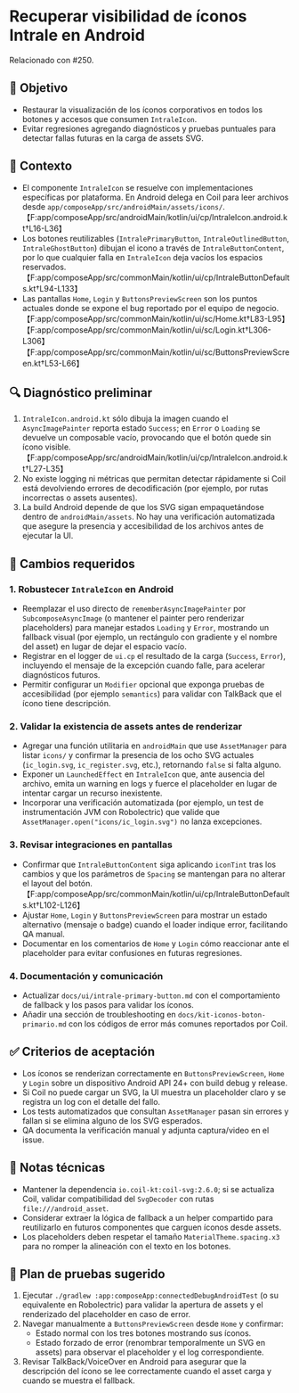 # Recuperar visibilidad de íconos Intrale en Android

Relacionado con #250.

## 🎯 Objetivo
- Restaurar la visualización de los íconos corporativos en todos los botones y accesos que consumen `IntraleIcon`.
- Evitar regresiones agregando diagnósticos y pruebas puntuales para detectar fallas futuras en la carga de assets SVG.

## 🧠 Contexto
- El componente `IntraleIcon` se resuelve con implementaciones específicas por plataforma. En Android delega en Coil para leer archivos desde `app/composeApp/src/androidMain/assets/icons/`.【F:app/composeApp/src/androidMain/kotlin/ui/cp/IntraleIcon.android.kt†L16-L36】
- Los botones reutilizables (`IntralePrimaryButton`, `IntraleOutlinedButton`, `IntraleGhostButton`) dibujan el icono a través de `IntraleButtonContent`, por lo que cualquier falla en `IntraleIcon` deja vacíos los espacios reservados.【F:app/composeApp/src/commonMain/kotlin/ui/cp/IntraleButtonDefaults.kt†L94-L133】
- Las pantallas `Home`, `Login` y `ButtonsPreviewScreen` son los puntos actuales donde se expone el bug reportado por el equipo de negocio.【F:app/composeApp/src/commonMain/kotlin/ui/sc/Home.kt†L83-L95】【F:app/composeApp/src/commonMain/kotlin/ui/sc/Login.kt†L306-L306】【F:app/composeApp/src/commonMain/kotlin/ui/sc/ButtonsPreviewScreen.kt†L53-L66】

## 🔍 Diagnóstico preliminar
1. `IntraleIcon.android.kt` sólo dibuja la imagen cuando el `AsyncImagePainter` reporta estado `Success`; en `Error` o `Loading` se devuelve un composable vacío, provocando que el botón quede sin ícono visible.【F:app/composeApp/src/androidMain/kotlin/ui/cp/IntraleIcon.android.kt†L27-L35】
2. No existe logging ni métricas que permitan detectar rápidamente si Coil está devolviendo errores de decodificación (por ejemplo, por rutas incorrectas o assets ausentes).
3. La build Android depende de que los SVG sigan empaquetándose dentro de `androidMain/assets`. No hay una verificación automatizada que asegure la presencia y accesibilidad de los archivos antes de ejecutar la UI.

## 🔧 Cambios requeridos
### 1. Robustecer `IntraleIcon` en Android
- Reemplazar el uso directo de `rememberAsyncImagePainter` por `SubcomposeAsyncImage` (o mantener el painter pero renderizar placeholders) para manejar estados `Loading` y `Error`, mostrando un fallback visual (por ejemplo, un rectángulo con gradiente y el nombre del asset) en lugar de dejar el espacio vacío.
- Registrar en el logger de `ui.cp` el resultado de la carga (`Success`, `Error`), incluyendo el mensaje de la excepción cuando falle, para acelerar diagnósticos futuros.
- Permitir configurar un `Modifier` opcional que exponga pruebas de accesibilidad (por ejemplo `semantics`) para validar con TalkBack que el ícono tiene descripción.

### 2. Validar la existencia de assets antes de renderizar
- Agregar una función utilitaria en `androidMain` que use `AssetManager` para listar `icons/` y confirmar la presencia de los ocho SVG actuales (`ic_login.svg`, `ic_register.svg`, etc.), retornando `false` si falta alguno.
- Exponer un `LaunchedEffect` en `IntraleIcon` que, ante ausencia del archivo, emita un warning en logs y fuerce el placeholder en lugar de intentar cargar un recurso inexistente.
- Incorporar una verificación automatizada (por ejemplo, un test de instrumentación JVM con Robolectric) que valide que `AssetManager.open("icons/ic_login.svg")` no lanza excepciones.

### 3. Revisar integraciones en pantallas
- Confirmar que `IntraleButtonContent` siga aplicando `iconTint` tras los cambios y que los parámetros de `Spacing` se mantengan para no alterar el layout del botón.【F:app/composeApp/src/commonMain/kotlin/ui/cp/IntraleButtonDefaults.kt†L102-L126】
- Ajustar `Home`, `Login` y `ButtonsPreviewScreen` para mostrar un estado alternativo (mensaje o badge) cuando el loader indique error, facilitando QA manual.
- Documentar en los comentarios de `Home` y `Login` cómo reaccionar ante el placeholder para evitar confusiones en futuras regresiones.

### 4. Documentación y comunicación
- Actualizar `docs/ui/intrale-primary-button.md` con el comportamiento de fallback y los pasos para validar los íconos.
- Añadir una sección de troubleshooting en `docs/kit-iconos-boton-primario.md` con los códigos de error más comunes reportados por Coil.

## ✅ Criterios de aceptación
- Los íconos se renderizan correctamente en `ButtonsPreviewScreen`, `Home` y `Login` sobre un dispositivo Android API 24+ con build debug y release.
- Si Coil no puede cargar un SVG, la UI muestra un placeholder claro y se registra un log con el detalle del fallo.
- Los tests automatizados que consultan `AssetManager` pasan sin errores y fallan si se elimina alguno de los SVG esperados.
- QA documenta la verificación manual y adjunta captura/video en el issue.

## 📘 Notas técnicas
- Mantener la dependencia `io.coil-kt:coil-svg:2.6.0`; si se actualiza Coil, validar compatibilidad del `SvgDecoder` con rutas `file:///android_asset`.
- Considerar extraer la lógica de fallback a un helper compartido para reutilizarlo en futuros componentes que carguen íconos desde assets.
- Los placeholders deben respetar el tamaño `MaterialTheme.spacing.x3` para no romper la alineación con el texto en los botones.

## 🔬 Plan de pruebas sugerido
1. Ejecutar `./gradlew :app:composeApp:connectedDebugAndroidTest` (o su equivalente en Robolectric) para validar la apertura de assets y el renderizado del placeholder en caso de error.
2. Navegar manualmente a `ButtonsPreviewScreen` desde `Home` y confirmar:
   - Estado normal con los tres botones mostrando sus íconos.
   - Estado forzado de error (renombrar temporalmente un SVG en assets) para observar el placeholder y el log correspondiente.
3. Revisar TalkBack/VoiceOver en Android para asegurar que la descripción del ícono se lee correctamente cuando el asset carga y cuando se muestra el fallback.
